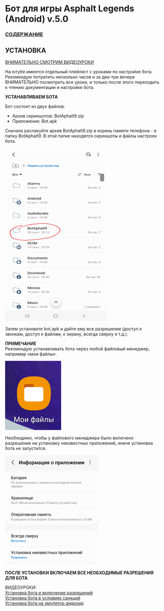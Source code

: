 # __Бот для игры Asphalt Legends (Android) v.5.0__

### [СОДЕРЖАНИЕ](https://github.com/AUTOPILOTyoutube/bot-asphalt-legends-android/blob/main/README.md)

 ## УСТАНОВКА

[ВНИМАТЕЛЬНО СМОТРИМ ВИДЕОУРОКИ](https://youtube.com/playlist?list=PLNW6eUpTV-FJ5mItgj27lEKQi2SoLmk7s)

На ютубе имеется отдельный плейлист с уроками по настройке бота. Рекомендую потратить несколько часов и за два-три вечера ВНИМАТЕЛЬНО посмотреть все уроки, и только после этого переходить к чтению документации и настройке бота. 

__УСТАНАВЛИВАЕМ БОТА__

 Бот состоит из двух файлов:
 - Архив скриншотов: BotAphalt9.zip
 - Приложение: Bot.apk

Сначала распакуйте архив BotAphalt9.zip в корень памяти телефона - в папку BotAphalt9. В этой папке находятся скриншоты и файлы настроек бота.

![Иллюстрация к проекту](https://github.com/autopilotyoutube/bot-asphalt-legends-android/raw/main/files/pictures/03_install/zip.png)

Затем установите bot.apk и дайте ему все разрешения (доступ к звонкам, доступ к файлам, к экрану, всегда сверху и т.д.).

__ПРИМЕЧАНИЕ__  
Рекомендую устанавливать бота через любой файловый менеджер, например «мои файлы». 

![Иллюстрация к проекту](https://github.com/autopilotyoutube/bot-asphalt-legends-android/raw/main/files/pictures/03_install/my_folder.png)

Необходимо, чтобы у файлового менеджера было включено разрешение на установку неизвестных приложений, иначе установка бота не запустится.

![Иллюстрация к проекту](https://github.com/autopilotyoutube/bot-asphalt-legends-android/raw/main/files/pictures/03_install/resolutions.png)


__ПОСЛЕ УСТАНОВКИ ВКЛЮЧАЕМ ВСЕ НЕОБХОДИМЫЕ РАЗРЕШЕНИЯ ДЛЯ БОТА__  

ВИДЕОУРОКИ:  
[Установка бота и включение разрешений](https://youtu.be/IuV5SMnwjag)  
[Установка бота в условиях санкций](https://youtu.be/0zYtvQcczcg)  
[Установка бота на эмулятор андроид](https://youtu.be/u7IVXA0PyJY)